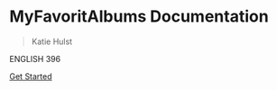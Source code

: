 <!-- _coverpage.md -->

# MyFavoritAlbums Documentation

> Katie Hulst

ENGLISH 396

[Get Started](#home-page)
